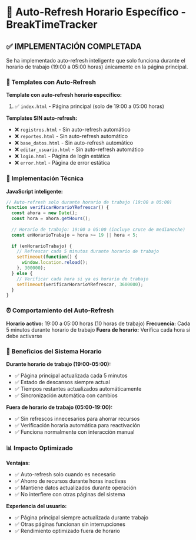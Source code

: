 # 🔄 Auto-Refresh Horario Específico - BreakTimeTracker

## ✅ IMPLEMENTACIÓN COMPLETADA

Se ha implementado auto-refresh inteligente que solo funciona durante el horario de trabajo (19:00 a 05:00 horas) únicamente en la página principal.

### 📄 Templates con Auto-Refresh

**Template con auto-refresh horario específico:**
1. ✅ `index.html` - Página principal (solo de 19:00 a 05:00 horas)

**Templates SIN auto-refresh:**
- ❌ `registros.html` - Sin auto-refresh automático
- ❌ `reportes.html` - Sin auto-refresh automático  
- ❌ `base_datos.html` - Sin auto-refresh automático
- ❌ `editar_usuario.html` - Sin auto-refresh automático
- ❌ `login.html` - Página de login estática
- ❌ `error.html` - Página de error estática

### 🔧 Implementación Técnica

**JavaScript inteligente:**
```javascript
// Auto-refresh solo durante horario de trabajo (19:00 a 05:00)
function verificarHorarioYRefrescar() {
  const ahora = new Date();
  const hora = ahora.getHours();
  
  // Horario de trabajo: 19:00 a 05:00 (incluye cruce de medianoche)
  const enHorarioTrabajo = hora >= 19 || hora < 5;
  
  if (enHorarioTrabajo) {
    // Refrescar cada 5 minutos durante horario de trabajo
    setTimeout(function() {
      window.location.reload();
    }, 300000);
  } else {
    // Verificar cada hora si ya es horario de trabajo
    setTimeout(verificarHorarioYRefrescar, 3600000);
  }
}
```

### ⏰ Comportamiento del Auto-Refresh

**Horario activo:** 19:00 a 05:00 horas (10 horas de trabajo)
**Frecuencia:** Cada 5 minutos durante horario de trabajo
**Fuera de horario:** Verifica cada hora si debe activarse

### 🌙 Beneficios del Sistema Horario

**Durante horario de trabajo (19:00-05:00):**
- ✅ Página principal actualizada cada 5 minutos
- ✅ Estado de descansos siempre actual
- ✅ Tiempos restantes actualizados automáticamente
- ✅ Sincronización automática con cambios

**Fuera de horario de trabajo (05:00-19:00):**
- ✅ Sin refrescos innecesarios para ahorrar recursos
- ✅ Verificación horaria automática para reactivación
- ✅ Funciona normalmente con interacción manual

### 📊 Impacto Optimizado

**Ventajas:**
- ✅ Auto-refresh solo cuando es necesario
- ✅ Ahorro de recursos durante horas inactivas
- ✅ Mantiene datos actualizados durante operación
- ✅ No interfiere con otras páginas del sistema

**Experiencia del usuario:**
- ✅ Página principal siempre actualizada durante trabajo
- ✅ Otras páginas funcionan sin interrupciones
- ✅ Rendimiento optimizado fuera de horario
